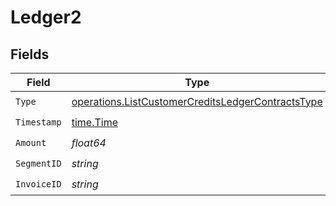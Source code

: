 # Ledger2


## Fields

| Field                                                                                                                  | Type                                                                                                                   | Required                                                                                                               | Description                                                                                                            |
| ---------------------------------------------------------------------------------------------------------------------- | ---------------------------------------------------------------------------------------------------------------------- | ---------------------------------------------------------------------------------------------------------------------- | ---------------------------------------------------------------------------------------------------------------------- |
| `Type`                                                                                                                 | [operations.ListCustomerCreditsLedgerContractsType](../../models/operations/listcustomercreditsledgercontractstype.md) | :heavy_check_mark:                                                                                                     | N/A                                                                                                                    |
| `Timestamp`                                                                                                            | [time.Time](https://pkg.go.dev/time#Time)                                                                              | :heavy_check_mark:                                                                                                     | N/A                                                                                                                    |
| `Amount`                                                                                                               | *float64*                                                                                                              | :heavy_check_mark:                                                                                                     | N/A                                                                                                                    |
| `SegmentID`                                                                                                            | *string*                                                                                                               | :heavy_check_mark:                                                                                                     | N/A                                                                                                                    |
| `InvoiceID`                                                                                                            | *string*                                                                                                               | :heavy_check_mark:                                                                                                     | N/A                                                                                                                    |